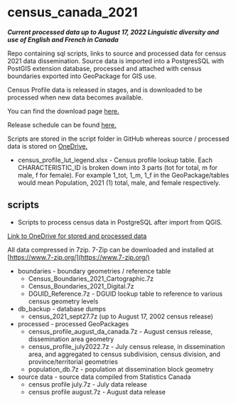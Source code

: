 
# census_canada_2021
***Current processed data up to August 17, 2022 Linguistic diversity and use of English and French in Canada***

Repo containing sql scripts, links to source and processed data for census 2021 data dissemination. Source data is imported into a PostgresSQL with PostGIS extension database, processed and attached with census boundaries exported into GeoPackage for GIS use.

Census Profile data is released in stages, and is downloaded to be processed when new data becomes available.

You can find the download page [here.](https://www12.statcan.gc.ca/census-recensement/2021/dp-pd/prof/details/download-telecharger.cfm?Lang=E)

Release schedule can be found [here.](https://www12.statcan.gc.ca/census-recensement/2021/ref/prodserv/release-diffusion-eng.cfm)

Scripts are stored in the script folder in GitHub whereas source / processed data is stored on [OneDrive.](https://1drv.ms/u/s!ArfoJn5WUSjQgsZgK3uSHRasQDDQSA?e=N5YxBW)

- census_profile_lut_legend.xlsx
		- Census profile lookup table. Each CHARACTERISTIC_ID is broken down into 3 parts (tot for total, m for male, f for female). For example 1_tot, 1_m, 1_f in the GeoPackage/tables would mean Population, 2021 (1) total, male, and female respectively.


## scripts
- Scripts to process census data in PostgreSQL after import from QGIS.

[Link to OneDrive for stored and processed data](https://1drv.ms/u/s!ArfoJn5WUSjQgsZgK3uSHRasQDDQSA?e=N5YxBW)

All data compressed in 7zip. 7-Zip can be downloaded and installed at [https://www.7-zip.org/](https://www.7-zip.org/)

- boundaries - boundary geometries / reference table
	- Census_Boundaries_2021_Cartographic.7z
	- Census_Boundaries_2021_Digital.7z
	- DGUID_Reference.7z - DGUID lookup table to reference to various census geometry levels
 - db_backup - database dumps
	- census_2021_sept27.7z (up to August 17, 2002 census release)
 - processed - processed GeoPackages
	- census_profile_august_da_canada.7z - August census release, dissemination area geometry
	- census_profile_july2022.7z - July census release, in dissemination area, and aggregated to census subdivision, census division, and province/territorial geometries
	- population_db.7z - population at dissemination block geometry
- source data - source data compiled from Statistics Canada
	- census profile july.7z - July data release
	- census profile august.7z - August data release

